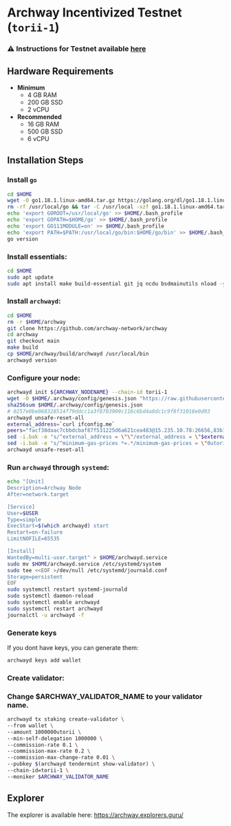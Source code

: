 # Archway Incentivized Testnet (`torii-1`)
### ⚠️ Instructions for Testnet available [here](https://philabs.notion.site/Validator-Setup-Guide-10502472842e4ad8bf7fb7ec68afe07a)

## Hardware Requirements
* **Minimum**
  * 4 GB RAM
  * 200 GB SSD
  * 2 vCPU
* **Recommended**
  * 16 GB RAM
  * 500 GB SSD
  * 6 vCPU

## Installation Steps
### Install `go`
```bash
cd $HOME
wget -O go1.18.1.linux-amd64.tar.gz https://golang.org/dl/go1.18.1.linux-amd64.tar.gz
rm -rf /usr/local/go && tar -C /usr/local -xzf go1.18.1.linux-amd64.tar.gz && rm go1.18.1.linux-amd64.tar.gz
echo 'export GOROOT=/usr/local/go' >> $HOME/.bash_profile
echo 'export GOPATH=$HOME/go' >> $HOME/.bash_profile
echo 'export GO111MODULE=on' >> $HOME/.bash_profile
echo 'export PATH=$PATH:/usr/local/go/bin:$HOME/go/bin' >> $HOME/.bash_profile && . $HOME/.bash_profile
go version
```
### Install essentials:
```bash
cd $HOME
sudo apt update
sudo apt install make build-essential git jq ncdu bsdmainutils nload -y < "/dev/null"
```
### Install `archwayd`:
```bash
cd $HOME
rm -r $HOME/archway
git clone https://github.com/archway-network/archway
cd archway
git checkout main
make build
cp $HOME/archway/build/archwayd /usr/local/bin
archwayd version
```
### Configure your node:
```bash
archwayd init ${ARCHWAY_NODENAME} --chain-id torii-1
wget -O $HOME/.archway/config/genesis.json "https://raw.githubusercontent.com/archway-network/testnets/main/torii-1/genesis.json"
sha256sum $HOME/.archway/config/genesis.json 
# 0257e0be068328514f79ddcc1a3f8703909c116c6bd4a8dc1c9f8f31018e0d93
archwayd unsafe-reset-all
external_address=`curl ifconfig.me`
peers="facf38daac7cbbdcbaf87f531225d6a621cea483@15.235.10.78:26656,83b18e67dca836a838361496a7c87696a488fd05@65.108.99.224:26656,07fd2c5b8838dfc80ff1e9c5577006b552fcb98c@206.221.181.234:46656,c5ca4cb89df8c194e6b404f54be0e27c1258377b@95.214.55.210:26756,ece6b901c278f91410b798edef805ba1d358c660@59.13.223.197:30273,b1cedcd284964d7657d597541ec9516fa3392cd1@185.234.69.139:26656,ce1e6c7a84ab3f8e2fd87d4aef0f95da774a5e98@159.69.11.174:26656,cb1534d2ad2fedb1168b4052f04ede5b12428068@51.250.111.252:26656,2b0c484615d9bafd6cc339c588e366dd9b000221@54.180.95.251:26656,2e422fe3956b7ea2a868dbe832e8cd9af5203ea6@65.108.75.32:26656"
sed -i.bak -e "s/^external_address = \"\"/external_address = \"$external_address:26656\"/; s/^persistent_peers *=.*/persistent_peers = \"$peers\"/" $HOME/.archway/config/config.toml
sed -i.bak -e "s/^minimum-gas-prices *=.*/minimum-gas-prices = \"0utorii\"/;" $HOME/.archway/config/app.toml
archwayd unsafe-reset-all
```
### Run `archwayd` through `systemd`:
```bash
echo "[Unit]
Description=Archway Node
After=network.target

[Service]
User=$USER
Type=simple
ExecStart=$(which archwayd) start
Restart=on-failure
LimitNOFILE=65535

[Install]
WantedBy=multi-user.target" > $HOME/archwayd.service
sudo mv $HOME/archwayd.service /etc/systemd/system
sudo tee <<EOF >/dev/null /etc/systemd/journald.conf
Storage=persistent
EOF
sudo systemctl restart systemd-journald
sudo systemctl daemon-reload
sudo systemctl enable archwayd
sudo systemctl restart archwayd
journalctl -u archwayd -f
```
### Generate keys
If you dont have keys, you can generate them:
```bash
archwayd keys add wallet
```
### Create validator:
### Change $ARCHWAY_VALIDATOR_NAME to your validator name.
```bash
archwayd tx staking create-validator \
--from wallet \
--amount 1000000utorii \
--min-self-delegation 1000000 \
--commission-rate 0.1 \
--commission-max-rate 0.2 \
--commission-max-change-rate 0.01 \
--pubkey $(archwayd tendermint show-validator) \
--chain-id=torii-1 \
--moniker $ARCHWAY_VALIDATOR_NAME
```



## Explorer
The explorer is available here: https://archway.explorers.guru/
